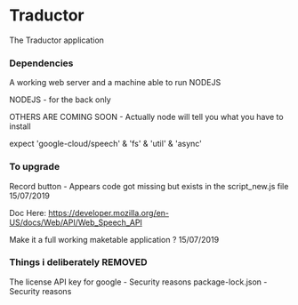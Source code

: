 # Traductor

The Traductor application

### Dependencies

A working web server and a machine able to run NODEJS

NODEJS - for the back only

OTHERS ARE COMING SOON - Actually node will tell you what you have to install

expect 'google-cloud/speech' & 'fs' & 'util' & 'async'

### To upgrade

Record button - Appears code got missing but exists in the script_new.js file      15/07/2019

Doc Here: https://developer.mozilla.org/en-US/docs/Web/API/Web_Speech_API

Make it a full working maketable application ?          15/07/2019

### Things i deliberately REMOVED

The license API key for google - Security reasons
package-lock.json - Security reasons
